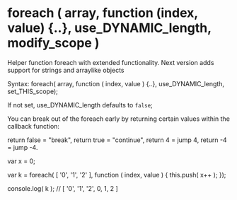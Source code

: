 # foreach ( array, function (index, value) {..}, use_DYNAMIC_length, modify_scope )
Helper function foreach with extended functionality.
Next version adds support for strings and arraylike objects

Syntax: foreach( array, function ( index, value ) {..}, use_DYNAMIC_length, set_THIS_scope);


If not set, use_DYNAMIC_length defaults to `false`;

You can break out of the foreach early by returning certain values within the callback function:

return false = "break",
return true = "continue",
return 4 = jump 4,
return -4 = jump -4.

var x = 0;

var k = foreach( [ '0', '1', '2' ], function ( index, value ) {
    this.push( x++ );
});

console.log( k ); // [ '0', '1', '2', 0, 1, 2 ]
